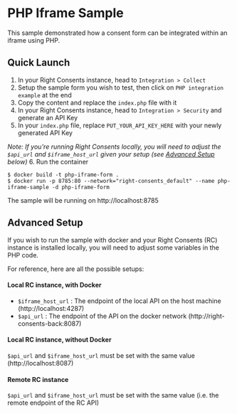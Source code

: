 # PHP Iframe Sample

This sample demonstrated how a consent form can be integrated within an iframe using PHP.

## Quick Launch

1. In your Right Consents instance, head to `Integration > Collect`
2. Setup the sample form you wish to test, then click on `PHP integration example` at the end
3. Copy the content and replace the `index.php` file with it
4. In your Right Consents instance, head to `Integration > Security` and generate an API Key
5. In your `index.php` file, replace `PUT_YOUR_API_KEY_HERE` with your newly generated API Key

*Note: If you're running Right Consents locally, you will need to adjust the `$api_url` and `$iframe_host_url` given your setup (see [Advanced Setup](#advanced) below)*
6. Run the container

```shell
$ docker build -t php-iframe-form .
$ docker run -p 8785:80 --network="right-consents_default" --name php-iframe-sample -d php-iframe-form
```

The sample will be running on http://localhost:8785

## <a name="advanced"></a> Advanced Setup

If you wish to run the sample with docker and your Right Consents (RC) instance is installed locally, you will need to adjust some variables in the PHP code.

For reference, here are all the possible setups:

#### Local RC instance, with Docker
* `$iframe_host_url` :  The endpoint of the local API on the host machine (http://localhost:4287)
* `$api_url` : The endpoint of the API on the docker network (http://right-consents-back:8087)

#### Local RC instance, without Docker
`$api_url` and `$iframe_host_url` must be set with the same value (http://localhost:8087)

#### Remote RC instance
`$api_url` and `$iframe_host_url` must be set with the same value (i.e. the remote endpoint of the RC API)
